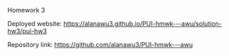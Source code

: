 Homework 3

Deployed website: https://alanawu3.github.io/PUI-hmwk---awu/solution-hw3/pui-hw3

Repository link: https://github.com/alanawu3/PUI-hmwk---awu
